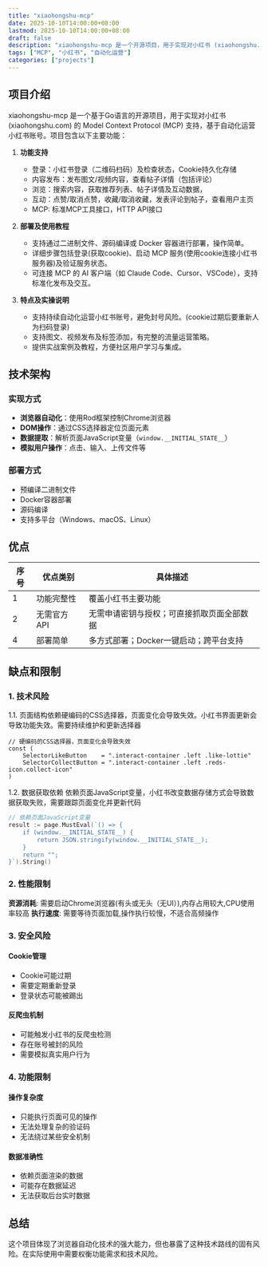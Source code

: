 ```yaml
---
title: "xiaohongshu-mcp"
date: 2025-10-10T14:00:00+08:00
lastmod: 2025-10-10T14:00:00+08:00
draft: false
description: "xiaohongshu-mcp 是一个开源项目，用于实现对小红书 (xiaohongshu.com) 的 Model Context Protocol (MCP) 支持，基于自动化运营小红书账号。"
tags: ["MCP", "小红书", "自动化运营"]
categories: ["projects"]
---
```




## 项目介绍
xiaohongshu-mcp 是一个基于Go语言的开源项目，用于实现对小红书 (xiaohongshu.com) 的 Model Context Protocol (MCP) 支持，基于自动化运营小红书账号。项目包含以下主要功能：

1. **功能支持**
   - 登录：小红书登录（二维码扫码）及检查状态，Cookie持久化存储
   - 内容发布：发布图文/视频内容，查看帖子详情（包括评论）
   - 浏览：搜索内容，获取推荐列表、帖子详情及互动数据，
   - 互动：点赞/取消点赞，收藏/取消收藏，发表评论到帖子，查看用户主页
   - MCP: 标准MCP工具接口，HTTP API接口

2. **部署及使用教程**
   - 支持通过二进制文件、源码编译或 Docker 容器进行部署，操作简单。
   - 详细步骤包括登录(获取cookie)、启动 MCP 服务(使用cookie连接小红书服务器)及验证服务状态。
   - 可连接 MCP 的 AI 客户端（如 Claude Code、Cursor、VSCode），支持标准化发布及交互。

3. **特点及实操说明**
   - 支持持续自动化运营小红书账号，避免封号风险。(cookie过期后要重新人为扫码登录)
   - 支持图文、视频发布及标签添加，有完整的流量运营策略。
   - 提供实战案例及教程，方便社区用户学习与集成。

## 技术架构

### 实现方式
- **浏览器自动化**：使用Rod框架控制Chrome浏览器
- **DOM操作**：通过CSS选择器定位页面元素
- **数据提取**：解析页面JavaScript变量（`window.__INITIAL_STATE__`）
- **模拟用户操作**：点击、输入、上传文件等

### 部署方式
- 预编译二进制文件
- Docker容器部署
- 源码编译
- 支持多平台（Windows、macOS、Linux）

## 优点

| 序号 | 优点类别 | 具体描述 |
|----|----------|----------|
| 1 | 功能完整性 | 覆盖小红书主要功能 |
| 2 | 无需官方API | 无需申请密钥与授权；可直接抓取页面全部数据 |
| 4 | 部署简单 | 多方式部署；Docker一键启动；跨平台支持 |


## 缺点和限制

### **1. 技术风险**
1.1. 页面结构依赖硬编码的CSS选择器，页面变化会导致失效。小红书界面更新会导致功能失效。需要持续维护和更新选择器
```
// 硬编码的CSS选择器，页面变化会导致失效
const (
    SelectorLikeButton    = ".interact-container .left .like-lottie"
    SelectorCollectButton = ".interact-container .left .reds-icon.collect-icon"
)
```

1.2. 数据获取依赖
依赖页面JavaScript变量，小红书改变数据存储方式会导致数据获取失败，需要跟踪页面变化并更新代码
```go
// 依赖页面JavaScript变量
result := page.MustEval(`() => {
    if (window.__INITIAL_STATE__) {
        return JSON.stringify(window.__INITIAL_STATE__);
    }
    return "";
}`).String()
```
### 2. **性能限制**

**资源消耗**: 需要启动Chrome浏览器(有头或无头（无UI）),内存占用较大,CPU使用率较高
**执行速度**: 需要等待页面加载,操作执行较慢，不适合高频操作

### 3. **安全风险**

#### **Cookie管理**
- Cookie可能过期
- 需要定期重新登录
- 登录状态可能被踢出

#### **反爬虫机制**
- 可能触发小红书的反爬虫检测
- 存在账号被封的风险
- 需要模拟真实用户行为

### 4. **功能限制**

#### **操作复杂度**
- 只能执行页面可见的操作
- 无法处理复杂的验证码
- 无法绕过某些安全机制

#### **数据准确性**
- 依赖页面渲染的数据
- 可能存在数据延迟
- 无法获取后台实时数据

## 总结

这个项目体现了浏览器自动化技术的强大能力，但也暴露了这种技术路线的固有风险。在实际使用中需要权衡功能需求和技术风险。






